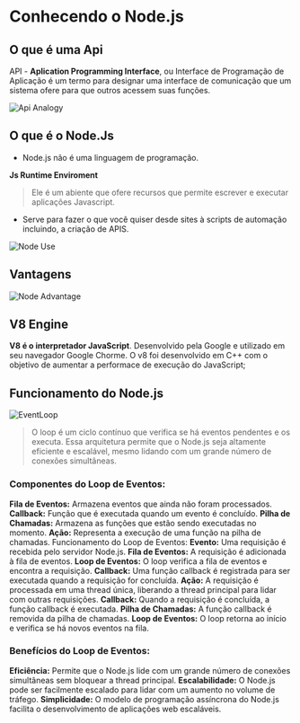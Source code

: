 # Conhecendo o Node.js

## O que é uma Api

API - **Aplication Programming Interface**, ou Interface de Programação de Aplicação é um termo para designar uma interface de comunicação que um sistema ofere para que outros acessem suas funções.

![Api Analogy](./ApiAnalogy.png)

## O que é o Node.Js

- Node.js não é uma linguagem de programação.

**Js Runtime Enviroment**

> Ele é um abiente que ofere recursos que permite escrever e executar aplicações Javascript.

- Serve para fazer o que você quiser desde sites à scripts de automação incluindo, a criação de APIS.

![Node Use](./NodeUse.png)

## Vantagens

![Node Advantage](./NodeAdvantage.png)

## V8 Engine

**V8 é o interpretador JavaScript**. Desenvolvido pela Google e utilizado em seu navegador Google Chorme.
O v8 foi desenvolvido em C++ com o objetivo de aumentar a performace de execução do JavaScript;

## Funcionamento do Node.js

![EventLoop](./EventLoop.png)

> O loop é um ciclo contínuo que verifica se há eventos pendentes e os executa. Essa arquitetura permite que o Node.js seja altamente eficiente e escalável, mesmo lidando com um grande número de conexões simultâneas.

### Componentes do Loop de Eventos:

**Fila de Eventos:** Armazena eventos que ainda não foram processados.
**Callback:** Função que é executada quando um evento é concluído.
**Pilha de Chamadas:** Armazena as funções que estão sendo executadas no momento.
**Ação:** Representa a execução de uma função na pilha de chamadas.
Funcionamento do Loop de Eventos:
**Evento:** Uma requisição é recebida pelo servidor Node.js.
**Fila de Eventos:** A requisição é adicionada à fila de eventos.
**Loop de Eventos:** O loop verifica a fila de eventos e encontra a requisição.
**Callback:** Uma função callback é registrada para ser executada quando a requisição for concluída.
**Ação:** A requisição é processada em uma thread única, liberando a thread principal para lidar com outras requisições.
**Callback:** Quando a requisição é concluída, a função callback é executada.
**Pilha de Chamadas:** A função callback é removida da pilha de chamadas.
**Loop de Eventos:** O loop retorna ao início e verifica se há novos eventos na fila.

### Benefícios do Loop de Eventos:

**Eficiência:** Permite que o Node.js lide com um grande número de conexões simultâneas sem bloquear a thread principal.
**Escalabilidade:** O Node.js pode ser facilmente escalado para lidar com um aumento no volume de tráfego.
**Simplicidade:** O modelo de programação assíncrona do Node.js facilita o desenvolvimento de aplicações web escaláveis.
